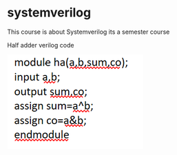 # systemverilog

This course is about Systemverilog its a semester course 


Half adder verilog code


<img src="verilog/1.PNG">
